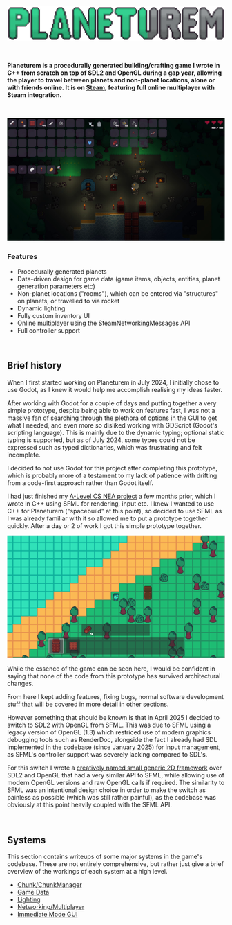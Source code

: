 ![](art-designs/title-logo.png)

<br/>

**Planeturem is a procedurally generated building/crafting game I wrote in C++ from scratch on top of SDL2 and OpenGL during a gap year, allowing the player to travel between planets and non-planet locations, alone or with friends online. It is on [Steam](https://store.steampowered.com/app/3323260/Planeturem/), featuring full online multiplayer with Steam integration.**

<br/>

![](art-designs/multiplayer-screenshot-0.png)

### Features
 - Procedurally generated planets
 - Data-driven design for game data (game items, objects, entities, planet generation parameters etc)
 - Non-planet locations ("rooms"), which can be entered via "structures" on planets, or travelled to via rocket
 - Dynamic lighting
 - Fully custom inventory UI
 - Online multiplayer using the SteamNetworkingMessages API
 - Full controller support

<br/>

## Brief history
When I first started working on Planeturem in July 2024, I initially chose to use Godot, as I knew it would help me accomplish realising my ideas faster.

After working with Godot for a couple of days and putting together a very simple prototype, despite being able to work on features fast, I was not a massive fan of searching through the plethora of options in the GUI to get what I needed, and even more so disliked working with GDScript (Godot's scripting language). This is mainly due to the dynamic typing; optional static typing is supported, but as of July 2024, some types could not be expressed such as typed dictionaries, which was frustrating and felt incomplete.

I decided to not use Godot for this project after completing this prototype, which is probably more of a testament to my lack of patience with drifting from a code-first approach rather than Godot itself.

I had just finished my [A-Level CS NEA project](https://github.com/jamiebrn/CS-NEA-orbital-prospector) a few months prior, which I wrote in C++ using SFML for rendering, input etc. I knew I wanted to use C++ for Planeturem ("spacebuild" at this point), so decided to use SFML as I was already familiar with it so allowed me to put a prototype together quickly. After a day or 2 of work I got this simple prototype together.

![](art-designs/spacebuild-prototype.png)

While the essence of the game can be seen here, I would be confident in saying that none of the code from this prototype has survived architectural changes.

From here I kept adding features, fixing bugs, normal software development stuff that will be covered in more detail in other sections.

However something that should be known is that in April 2025 I decided to switch to SDL2 with OpenGL from SFML. This was due to SFML using a legacy version of OpenGL (1.3) which restriced use of modern graphics debugging tools such as RenderDoc, alongside the fact I already had SDL implemented in the codebase (since January 2025) for input management, as SFML's controller support was severely lacking compared to SDL's.

For this switch I wrote a [creatively named small generic 2D framework](https://github.com/jamiebrn/planeturem-framework) over SDL2 and OpenGL that had a very similar API to SFML, while allowing use of modern OpenGL versions and raw OpenGL calls if required. The similarity to SFML was an intentional design choice in order to make the switch as painless as possible (which was still rather painful), as the codebase was obviously at this point heavily coupled with the SFML API.

<br/>

## Systems
This section contains writeups of some major systems in the game's codebase. These are not entirely comprehensive, but rather just give a brief overview of the workings of each system at a high level.
 - [Chunk/ChunkManager](docs/chunk.md)
 - [Game Data](docs/game-data.md)
 - [Lighting](docs/lighting.md)
 - [Networking/Multiplayer](docs/networking.md)
 - [Immediate Mode GUI](docs/immediate-gui.md)


